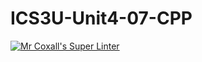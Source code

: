 # ICS3U-Unit4-07-CPP

[![Mr Coxall's Super Linter](https://github.com/Emmanuel-Fofeyin/ICS3U-Unit4-07-CPP/workflows/Mr%20Coxall's%20Super%20Linter/badge.svg)](https://github.com/Emmanuel-Fofeyin/ICS3U-Unit4-07-CPP/actions/)

